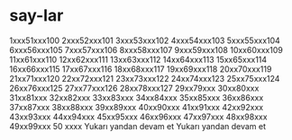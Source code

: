 # say-lar
1xxx51xxx100
2xxx52xxx101
3xxx53xxx102
4xxx54xxx103
5xxx55xxx104
6xxx56xxx105
7xxx57xxx106
8xxx58xxx107
9xxx59xxx108
10xx60xxx109
11xx61xxx110
12xx62xxx111
13xx63xxx112
14xx64xxx113
15xx65xxx114
16xx66xxx115
17xx67xxx116
18xx68xxx117
19xx69xxx118
20xx70xxx119
21xx71xxx120
22xx72xxx121
23xx73xxx122
24xx74xxx123
25xx75xxx124
26xx76xxx125
27xx77xxx126
28xx78xxx127
29xx79xxx
30xx80xxx
31xx81xxx
32xx82xxx
33xx83xxx
34xx84xxx
35xx85xxx
36xx86xxx
37xx87xxx
38xx88xxx
39xx89xxx
40xx90xxx
41xx91xxx
42xx92xxx
43xx93xxx
44xx94xxx
45xx95xxx
46xx96xxx
47xx97xxx
48xx98xxx
49xx99xxx
50 xxxx Yukarı yandan devam et
Yukarı yandan devam et
